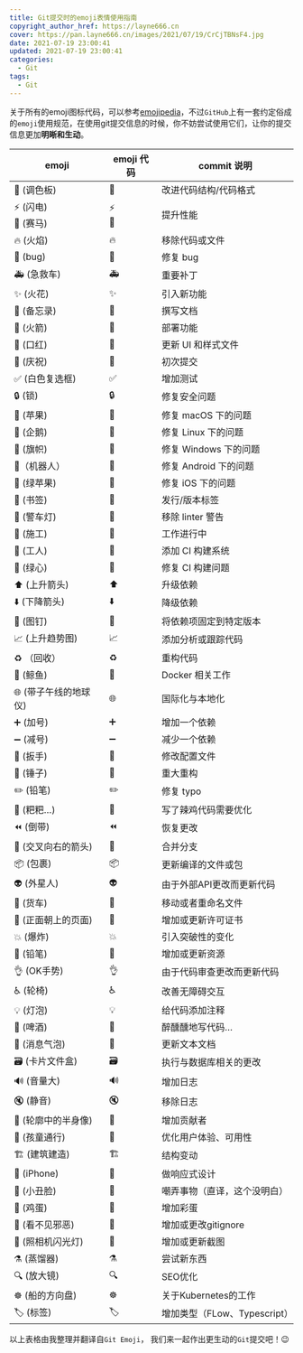 ```yaml
---
title: Git提交时的emoji表情使用指南
copyright_author_href: https://layne666.cn
cover: https://pan.layne666.cn/images/2021/07/19/CrCjTBNsF4.jpg
date: 2021-07-19 23:00:41
updated: 2021-07-19 23:00:41
categories: 
  - Git
tags: 
  - Git
---
```


关于所有的emoji图标代码，可以参考[emojipedia](https://emojipedia.org/)，不过`GitHub`上有一套约定俗成的`emoji`使用规范，在使用git提交信息的时候，你不妨尝试使用它们，让你的提交信息更加**明晰和生动**。

| **emoji**             | **emoji 代码**      | **commit 说明**       |
| --------------------- | ------------------- | --------------------- |
| 🎨 (调色板)            | :art:               | 改进代码结构/代码格式 |
| ⚡️ (闪电)<br/>🐎 (赛马) | :zap: <br/>:racehorse: | 提升性能              |
| 🔥 (火焰)              | :fire:              | 移除代码或文件        |
| 🐛 (bug)               | :bug:               | 修复 bug              |
| 🚑 (急救车)            | :ambulance:         | 重要补丁              |
| ✨ (火花)              | :sparkles:          | 引入新功能            |
| 📝 (备忘录)      | :pencil:            | 撰写文档              |
| 🚀 (火箭)              | :rocket:            | 部署功能              |
| 💄 (口红)       | :lipstick:          | 更新 UI 和样式文件    |
| 🎉 (庆祝)              | :tada:              | 初次提交              |
| ✅ (白色复选框)        | :white_check_mark:  | 增加测试              |
| 🔒 (锁)                | :lock:              | 修复安全问题          |
| 🍎 (苹果)              | :apple:             | 修复 macOS 下的问题   |
| 🐧 (企鹅)              | :penguin: | 修复 Linux 下的问题 |
| 🏁 (旗帜)              | :checkered_flag: | 修复 Windows 下的问题 |
| 🤖（机器人）           | :robot:                     | 修复 Android 下的问题        |
| 🍏 (绿苹果)            | :green_apple:               | 修复 iOS 下的问题            |
| 🔖 (书签)              | :bookmark:                  | 发行/版本标签                |
| 🚨 (警车灯)            | :rotating_light:            | 移除 linter 警告             |
| 🚧 (施工)              | :construction:              | 工作进行中                   |
| 👷 (工人)              | :construction_worker:       | 添加 CI 构建系统             |
| 💚 (绿心)              | :green_heart:               | 修复 CI 构建问题             |
| ⬆️ (上升箭头)          | :arrow_up:                  | 升级依赖                     |
| ⬇️ (下降箭头)          | :arrow_down: | 降级依赖 |
| 📌 (图钉) | :pushpin: | 将依赖项固定到特定版本 |
| 📈 (上升趋势图) | :chart_with_upwards_trend: | 添加分析或跟踪代码 |
| ♻️ （回收） | :recycle: | 重构代码 |
| 🐳 (鲸鱼) | :whale: | Docker 相关工作 |
| 🌐 (带子午线的地球仪) | :globe_with_meridians: | 国际化与本地化 |
| ➕ (加号) | :heavy_plus_sign: | 增加一个依赖 |
| ➖ (减号) | :heavy_minus_sign: | 减少一个依赖 |
| 🔧 (扳手) | :wrench: | 修改配置文件 |
| 🔨 (锤子) | :hammer: | 重大重构 |
| ✏️ (铅笔) | :pencil2: | 修复 typo |
| 💩 (粑粑…) | :poop: | 写了辣鸡代码需要优化 |
| ⏪ (倒带) | :rewind: | 恢复更改 |
| 🔀 (交叉向右的箭头) | :twisted_rightwards_arrows: | 合并分支 |
| 📦 (包裹) | :package: | 更新编译的文件或包 |
| 👽 (外星人) | :alien: | 由于外部API更改而更新代码 |
| 🚚 (货车) | :truck: | 移动或者重命名文件 |
| 📄 (正面朝上的页面) | :page_facing_up: | 增加或更新许可证书 |
| 💥 (爆炸) | :boom: | 引入突破性的变化 |
| 🍱 (铅笔) | :bento: | 增加或更新资源 |
| 👌 (OK手势) | :ok_hand: | 由于代码审查更改而更新代码 |
| ♿️ (轮椅) | :wheelchair: | 改善无障碍交互 |
| 💡 (灯泡) | :bulb: | 给代码添加注释 |
| 🍻 (啤酒) | :beers: | 醉醺醺地写代码… |
| 💬 (消息气泡) | :speech_balloon: | 更新文本文档 |
| 🗃 (卡片文件盒) | :card_file_box: | 执行与数据库相关的更改 |
| 🔊 (音量大) | :loud_sound: | 增加日志 |
| 🔇 (静音) | :mute: | 移除日志 |
| 👥 (轮廓中的半身像) | :busts_in_silhouette: | 增加贡献者 |
| 🚸 (孩童通行) | :children_crossing: | 优化用户体验、可用性 |
| 🏗 (建筑建造) | :building_construction: | 结构变动 |
| 📱 (iPhone) | :iphone: | 做响应式设计 |
| 🤡 (小丑脸) | :clown_face: | 嘲弄事物（直译，这个没明白） |
| 🥚 (鸡蛋) | :egg: | 增加彩蛋 |
| 🙈 (看不见邪恶) | :see_no_evil: | 增加或更改gitignore |
| 📸 (照相机闪光灯) | :camera_flash: | 增加或更新截图 |
| ⚗️ (蒸馏器) | :alembic: | 尝试新东西 |
| 🔍 (放大镜) | :mag: | SEO优化 |
| ☸️ (船的方向盘) | :wheel_of_dharma: | 关于Kubernetes的工作 |
| 🏷 (标签) | :label: | 增加类型（FLow、Typescript） |

以上表格由我整理并翻译自`Git Emoji`， 我们来一起作出更生动的`Git`提交吧！😉
